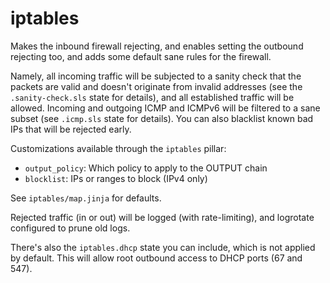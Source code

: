 iptables
========

Makes the inbound firewall rejecting, and enables setting the outbound rejecting too, and adds some default sane rules for the firewall.

Namely, all incoming traffic will be subjected to a sanity check that the packets are valid and doesn't originate from invalid addresses (see the `.sanity-check.sls` state for details), and all established traffic will be allowed. Incoming and outgoing ICMP and ICMPv6 will be filtered to a sane subset (see `.icmp.sls` state for details). You can also blacklist known bad IPs that will be rejected early.

Customizations available through the `iptables` pillar:
- `output_policy`: Which policy to apply to the OUTPUT chain
- `blocklist`: IPs or ranges to block (IPv4 only)

See `iptables/map.jinja` for defaults.

Rejected traffic (in or out) will be logged (with rate-limiting), and logrotate configured to prune old logs.

There's also the `iptables.dhcp` state you can include, which is not applied by default. This will allow root outbound access to DHCP ports (67 and 547).
